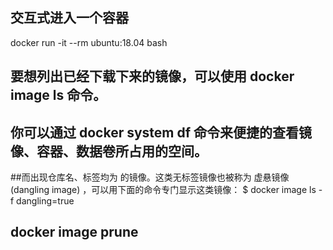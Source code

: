 
## 交互式进入一个容器
docker run -it --rm ubuntu:18.04 bash

## 要想列出已经下载下来的镜像，可以使用 docker image ls 命令。

## 你可以通过 docker system df 命令来便捷的查看镜像、容器、数据卷所占用的空间。

##而出现仓库名、标签均为 <none> 的镜像。这类无标签镜像也被称为 虚悬镜像(dangling image) ，可以用下面的命令专门显示这类镜像：
$ docker image ls -f dangling=true

## docker image prune


